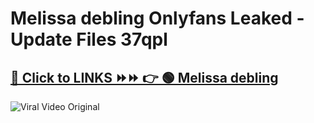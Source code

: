
 # Melissa debling Onlyfans Leaked - Update Files 37qpl

## <h2><a href="https://clipsfans.com/Melissa_debling&ref=git">🔗 Click to LINKS ⏩⏩ 👉 🟢 Melissa debling </a></h2>

<a href="https://clipsfans.com/Melissa_debling&ref=git" rel="nofollow" data-target="animated-image.originalLink"><img src="https://i.ibb.co.com/xMMVF88/686577567.gif" alt="Viral Video Original" style="max-width: 100%; display: inline-block;" data-target="animated-image.originalImage"></a>

